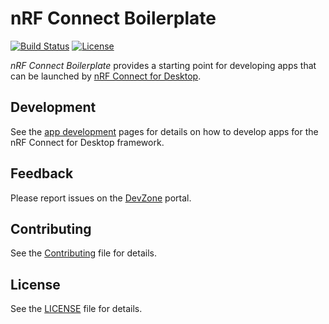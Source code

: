 # nRF Connect Boilerplate

[![Build Status](https://dev.azure.com/NordicSemiconductor/Wayland/_apis/build/status/pc-nrfconnect-boilerplate?branchName=master)](https://dev.azure.com/NordicSemiconductor/Wayland/_build/latest?definitionId=10&branchName=master)
[![License](https://img.shields.io/badge/license-Modified%20BSD%20License-blue.svg)](LICENSE)

*nRF Connect Boilerplate* provides a starting point for developing apps that can be launched by [nRF Connect for Desktop](https://github.com/NordicSemiconductor/pc-nrfconnect-core).

## Development

See the [app development](https://github.com/NordicSemiconductor/pc-nrfconnect-core/wiki) pages for details on how to develop apps for the nRF Connect for Desktop framework.

## Feedback

Please report issues on the [DevZone](https://devzone.nordicsemi.com) portal.

## Contributing

See the [Contributing](https://github.com/NordicSemiconductor/pc-nrfconnect-core/wiki/Contributing) file for details.

## License

See the [LICENSE](LICENSE) file for details.
